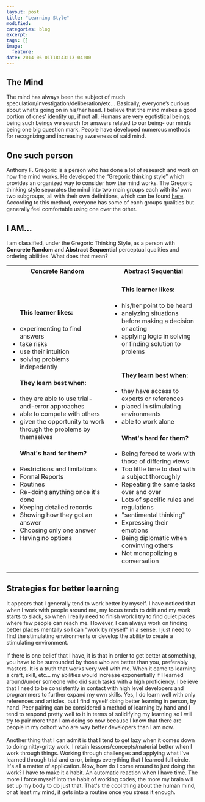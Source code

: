 ```yaml
---
layout: post
title: "Learning Style"
modified:
categories: blog
excerpt:
tags: []
image:
  feature:
date: 2014-06-01T18:43:13-04:00
---
```

<h2>The Mind</h2>

<p>The mind has always been the subject of much speculation/investigation/deliberation/etc… Basically, everyone’s curious about what’s going on in his/her head. I believe that the mind makes a good portion of ones’ identity up, if not all. Humans are very egotistical beings; being such beings we search for answers related to our being- our minds being one big question mark. People have developed numerous methods for recognizing and increasing awareness of said mind.</p>
<h2>One such person</h2>
<p>Anthony F. Gregoric is a person who has done a lot of research and work on how the mind works. He developed the “Gregoric thinking style” which provides an organized way to consider how the mind works. The Gregoric thinking style separates the mind into two main groups each with its’ own two subgroups, all with their own definitions, which can be found <a href = "http://web.cortland.edu/andersmd/learning/gregorc.htm">here</a>. According to this method, everyone has some of each groups qualities but generally feel comfortable using one over the other.</p>

<h2>I AM…</h2>
<p>I am classified, under the Gregoric Thinking Style, as a person with <strong>Concrete Random</strong> and <strong>Abstract Sequential</strong> perceptual qualities and ordering abilities. What does that mean?</p>
<table>
    <tr> 
        <th>Concrete Random</th>
        <th>Abstract Sequential</th>
    </tr>
    <tr>
        <td>
            <ul class="left-column">
                <h4 class="left-learner-likes">This learner likes:</h4>
                <li>experimenting to find answers</li>
                <li>take risks</li>
                <li>use their intuition</li>    
                <li>solving problems indepedently</li>
                <h4 class="left-learn-best">They learn best when:</h4>
                <li>they are able to use trial-and-error approaches</li>
                <li>able to compete with others</li>
                <li>given the opportunity to work through the problems by themselves</li>
                <h4 class="left-whats-hard">What's hard for them?</h4>
                <li>Restrictions and limitations</li>
                <li>Formal Reports</li>
                <li>Routines</li>
                <li>Re-doing anything once it's done</li>
                <li>Keeping detailed records</li>
                <li>Showing how they got an answer</li>
                <li>Choosing only one answer</li>
                <li>Having no options</li>
            </ul>   
        </td>
        <td>
            <ul class="right-column">
                <h4>This learner likes:</h4>
                <li>his/her point to be heard</li>
                <li>analyzing situations before making a decision or acting</li>
                <li>applying logic in solving or finding solution to prolems</li>   
                <br>
                <h4>They learn best when:</h4>
                <li>they have access to experts or references</li>
                <li>placed in stimulating environments</li>
                <li>able to work alone</li>
                <h4>What's hard for them?</h4>
                <li>Being forced to work with those of differing views</li>
                <li>Too little time to deal with a subject thoroughly</li>
                <li>Repeating the same tasks over and over</li>
                <li>Lots of specific rules and regulations</li>
                <li>"sentimental thinking"</li>
                <li>Expressing their emotions</li>
                <li>Being diplomatic when convinving others</li>
                <li>Not monopolizing a conversation</li>
            </ul>   
        </td>
    </tr>   
    </table>

<h2>Strategies for better learning</h2>
<p>It appears that I generally tend to work better by myself. I have noticed that when I work with people around me, my focus tends to drift and my work starts to slack, so when I really need to finish work I try to find quiet places where few people can reach me. However, I can always work on finding better places mentally so I can "work by myself" in a sense. I just need to find the stimulating environments or develop the ability to create a stimulating environment.
<br><br> If there is one belief that I have, it is that in order to get better at something, you have to be surrounded by those who are better than you, preferably masters. It is a truth that works very well with me. When it came to learning a craft, skill, etc... my abilities would increase exponentially if I learned around/under someone who did such tasks with a high proficiency. I believe that I need to be consistently in contact with high level developers and programmers to further expand my own skills. Yes, I do learn well with only references and articles, but I find myself doing better learning in person, by hand. Peer pairing can be considered a method of learning by hand and I tend to respond pretty well to it in terms of solidifying my learning so I will try to pair more than I am doing so now because I know that there are people in my cohort who are way better developers than I am now.
<br><br>
Another thing that I can admit is that I tend to get lazy when it comes down to doing nitty-gritty work. I retain lessons/concepts/material better when I work through things. Working through challenges and applying what I've learned through trial and error, brings everything that I learned full circle. It's all a matter of application. Now, how do I come around to just doing the work? I have to make it a habit. An automatic reaction when I have time. The more I force myself into the habit of working codes, the more my brain will set up my body to do just that. That's the cool thing about the human mind, or at least my mind, it gets into a routine once you stress it enough.
</p>
